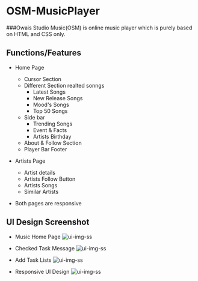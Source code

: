 # OSM-MusicPlayer
###Owais Studio Music(OSM) is online music player which is purely based on HTML and CSS only.

## Functions/Features
   - Home Page
      - Cursor Section
      - Different Section realted sonngs
        - Latest Songs
        - New Release Songs
        - Mood's Songs
        - Top 50 Songs 
      - Side bar
        - Trending Songs
        - Event & Facts
        - Artists Birthday
      - About & Follow Section
      - Player Bar Footer
   
   - Artists Page
      - Artist details
      - Artists Follow Button
      - Artists Songs
      - Similar Artists

   - Both pages are responsive

      
## UI Design Screenshot
  *  Music Home Page
![ui-img-ss](/SS/Homemusic.PNG)
  
  *  Checked Task Message
![ui-img-ss](/ui-img-ss/ui-git-desk-checked-1.png)
  
  *  Add Task Lists
![ui-img-ss](/SS/ui-git-desk-lag.PNG)

  *  Responsive UI Design
![ui-img-ss](/ui-img-ss/ui-git-pad-2-lag.png)

